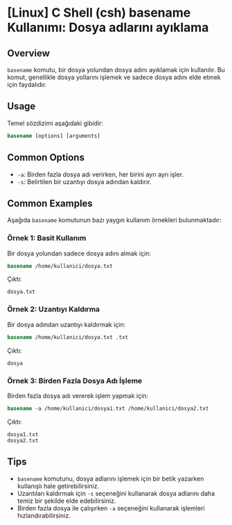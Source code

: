 # [Linux] C Shell (csh) basename Kullanımı: Dosya adlarını ayıklama

## Overview
`basename` komutu, bir dosya yolundan dosya adını ayıklamak için kullanılır. Bu komut, genellikle dosya yollarını işlemek ve sadece dosya adını elde etmek için faydalıdır.

## Usage
Temel sözdizimi aşağıdaki gibidir:

```csh
basename [options] [arguments]
```

## Common Options
- `-a`: Birden fazla dosya adı verirken, her birini ayrı ayrı işler.
- `-s`: Belirtilen bir uzantıyı dosya adından kaldırır.

## Common Examples
Aşağıda `basename` komutunun bazı yaygın kullanım örnekleri bulunmaktadır:

### Örnek 1: Basit Kullanım
Bir dosya yolundan sadece dosya adını almak için:

```csh
basename /home/kullanici/dosya.txt
```
Çıktı:
```
dosya.txt
```

### Örnek 2: Uzantıyı Kaldırma
Bir dosya adından uzantıyı kaldırmak için:

```csh
basename /home/kullanici/dosya.txt .txt
```
Çıktı:
```
dosya
```

### Örnek 3: Birden Fazla Dosya Adı İşleme
Birden fazla dosya adı vererek işlem yapmak için:

```csh
basename -a /home/kullanici/dosya1.txt /home/kullanici/dosya2.txt
```
Çıktı:
```
dosya1.txt
dosya2.txt
```

## Tips
- `basename` komutunu, dosya adlarını işlemek için bir betik yazarken kullanışlı hale getirebilirsiniz.
- Uzantıları kaldırmak için `-s` seçeneğini kullanarak dosya adlarını daha temiz bir şekilde elde edebilirsiniz.
- Birden fazla dosya ile çalışırken `-a` seçeneğini kullanarak işlemleri hızlandırabilirsiniz.